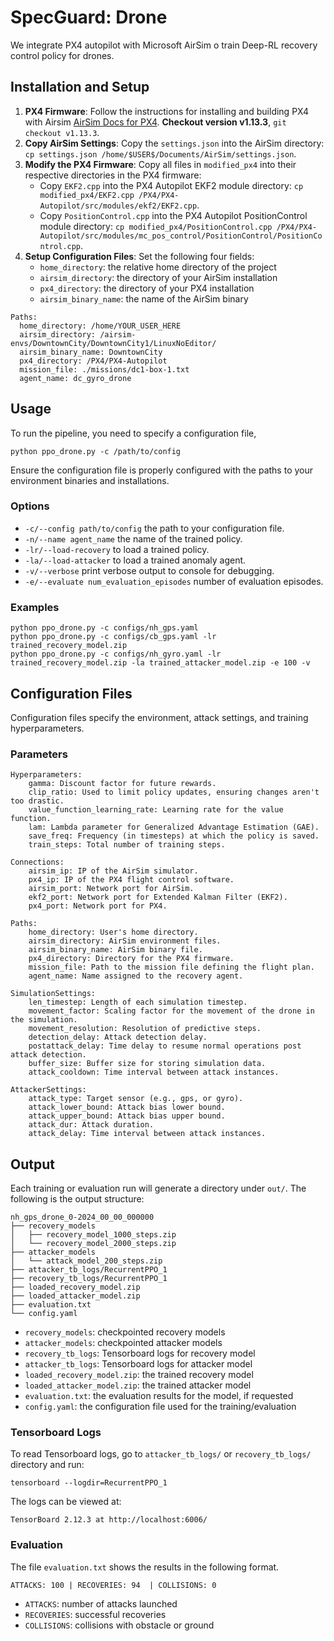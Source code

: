 # SpecGuard: Drone

We integrate PX4 autopilot with Microsoft AirSim o train Deep-RL recovery control policy for drones. 

## Installation and Setup

1. **PX4 Firmware**: Follow the instructions for installing and building PX4 with Airsim [AirSim Docs for PX4](https://microsoft.github.io/AirSim/px4_sitl/). **Checkout version v1.13.3**, `git checkout v1.13.3`.
2. **Copy AirSim Settings**: Copy the `settings.json` into the AirSim directory: `cp settings.json /home/$USER$/Documents/AirSim/settings.json`.
3. **Modify the PX4 Firmware**: Copy all files in `modified_px4` into their respective directories in the PX4 firmware:
   - Copy `EKF2.cpp` into the PX4 Autopilot EKF2 module directory: `cp modified_px4/EKF2.cpp /PX4/PX4-Autopilot/src/modules/ekf2/EKF2.cpp`.
   - Copy `PositionControl.cpp` into the PX4 Autopilot PositionControl module directory: `cp modified_px4/PositionControl.cpp /PX4/PX4-Autopilot/src/modules/mc_pos_control/PositionControl/PositionControl.cpp`.
4. **Setup Configuration Files**: Set the following four fields:
    - `home_directory`: the relative home directory of the project
    - `airsim_directory`: the directory of your AirSim installation
    - `px4_directory`: the directory of your PX4 installation
    - `airsim_binary_name`: the name of the AirSim binary 
```
Paths:
  home_directory: /home/YOUR_USER_HERE
  airsim_directory: /airsim-envs/DowntownCity/DowntownCity1/LinuxNoEditor/
  airsim_binary_name: DowntownCity
  px4_directory: /PX4/PX4-Autopilot
  mission_file: ./missions/dc1-box-1.txt
  agent_name: dc_gyro_drone
``` 

## Usage

To run the pipeline, you need to specify a configuration file,
```
python ppo_drone.py -c /path/to/config
```

Ensure the configuration file is properly configured with the paths to your environment binaries and installations. 

### Options
  - `-c/--config path/to/config` the path to your configuration file.
  - `-n/--name agent_name` the name of the trained policy.
  - `-lr/--load-recovery` to load a trained policy.
  - `-la/--load-attacker` to load a trained anomaly agent.
  - `-v/--verbose` print verbose output to console for debugging.
  - `-e/--evaluate num_evaluation_episodes` number of evaluation episodes.

### Examples
```
python ppo_drone.py -c configs/nh_gps.yaml
python ppo_drone.py -c configs/cb_gps.yaml -lr trained_recovery_model.zip
python ppo_drone.py -c configs/nh_gyro.yaml -lr trained_recovery_model.zip -la trained_attacker_model.zip -e 100 -v
```

## Configuration Files

Configuration files specify the environment, attack settings, and training hyperparameters. 

### Parameters

```
Hyperparameters:
    gamma: Discount factor for future rewards.
    clip_ratio: Used to limit policy updates, ensuring changes aren't too drastic.
    value_function_learning_rate: Learning rate for the value function.
    lam: Lambda parameter for Generalized Advantage Estimation (GAE).
    save_freq: Frequency (in timesteps) at which the policy is saved.
    train_steps: Total number of training steps.

Connections:
    airsim_ip: IP of the AirSim simulator.
    px4_ip: IP of the PX4 flight control software.
    airsim_port: Network port for AirSim.
    ekf2_port: Network port for Extended Kalman Filter (EKF2).
    px4_port: Network port for PX4.

Paths:
    home_directory: User's home directory. 
    airsim_directory: AirSim environment files. 
    airsim_binary_name: AirSim binary file. 
    px4_directory: Directory for the PX4 firmware. 
    mission_file: Path to the mission file defining the flight plan.
    agent_name: Name assigned to the recovery agent. 

SimulationSettings:
    len_timestep: Length of each simulation timestep.
    movement_factor: Scaling factor for the movement of the drone in the simulation.
    movement_resolution: Resolution of predictive steps.
    detection_delay: Attack detection delay.
    postattack_delay: Time delay to resume normal operations post attack detection.
    buffer_size: Buffer size for storing simulation data.
    attack_cooldown: Time interval between attack instances. 

AttackerSettings:
    attack_type: Target sensor (e.g., gps, or gyro).
    attack_lower_bound: Attack bias lower bound.
    attack_upper_bound: Attack bias upper bound. 
    attack_dur: Attack duration.
    attack_delay: Time interval between attack instances.
```

## Output

Each training or evaluation run will generate a directory under `out/`. The following is the output structure:

```
nh_gps_drone_0-2024_00_00_000000
├── recovery_models
│   ├── recovery_model_1000_steps.zip
│   └── recovery_model_2000_steps.zip
├── attacker_models
│   └── attack_model_200_steps.zip
├── attacker_tb_logs/RecurrentPPO_1
├── recovery_tb_logs/RecurrentPPO_1
├── loaded_recovery_model.zip
├── loaded_attacker_model.zip
├── evaluation.txt
└── config.yaml
```

- `recovery_models`: checkpointed recovery models
- `attacker_models`: checkpointed attacker models
- `recovery_tb_logs`: Tensorboard logs for recovery model
- `attacker_tb_logs`: Tensorboard logs for attacker model
- `loaded_recovery_model.zip`: the trained recovery model 
- `loaded_attacker_model.zip`: the trained attacker model 
- `evaluation.txt`: the evaluation results for the model, if requested
- `config.yaml`: the configuration file used for the training/evaluation


### Tensorboard Logs

To read Tensorboard logs, go to `attacker_tb_logs/` or `recovery_tb_logs/` directory and run:
```
tensorboard --logdir=RecurrentPPO_1
```
The logs can be viewed at:
```
TensorBoard 2.12.3 at http://localhost:6006/
```

### Evaluation

The file `evaluation.txt` shows the results in the following format. 
```
ATTACKS: 100 | RECOVERIES: 94  | COLLISIONS: 0
```

- `ATTACKS`: number of attacks launched
- `RECOVERIES`: successful recoveries
- `COLLISIONS`: collisions with obstacle or ground